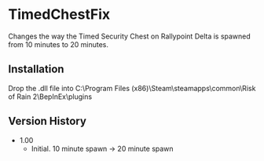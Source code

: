 ﻿# TimedChestFix
Changes the way the Timed Security Chest on Rallypoint Delta is spawned from 10 minutes to 20 minutes.

## Installation
Drop the .dll file into C:\Program Files (x86)\Steam\steamapps\common\Risk of Rain 2\BepInEx\plugins

## Version History
- 1.00
	- Initial. 10 minute spawn -> 20 minute spawn